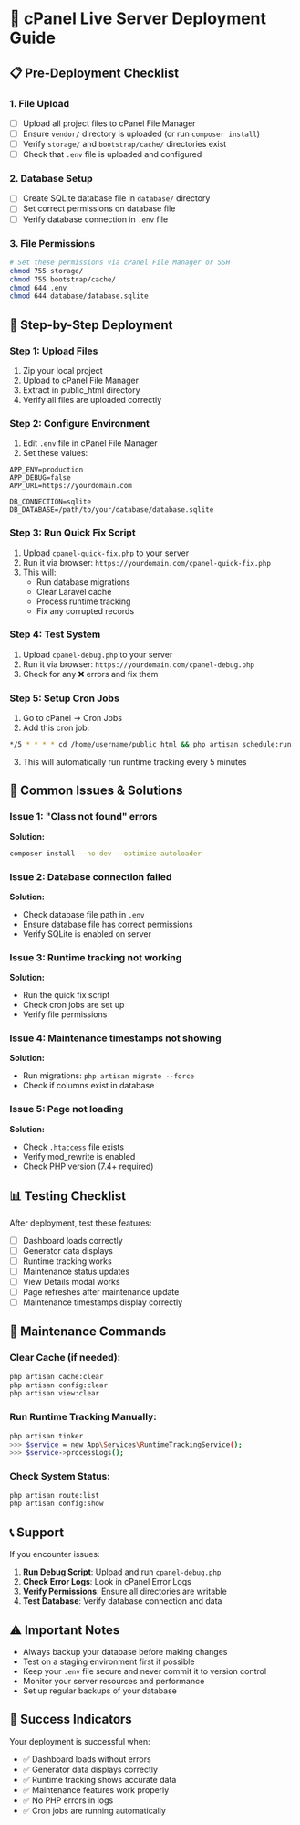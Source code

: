 # 🚀 cPanel Live Server Deployment Guide

## 📋 Pre-Deployment Checklist

### 1. **File Upload**
- [ ] Upload all project files to cPanel File Manager
- [ ] Ensure `vendor/` directory is uploaded (or run `composer install`)
- [ ] Verify `storage/` and `bootstrap/cache/` directories exist
- [ ] Check that `.env` file is uploaded and configured

### 2. **Database Setup**
- [ ] Create SQLite database file in `database/` directory
- [ ] Set correct permissions on database file
- [ ] Verify database connection in `.env` file

### 3. **File Permissions**
```bash
# Set these permissions via cPanel File Manager or SSH
chmod 755 storage/
chmod 755 bootstrap/cache/
chmod 644 .env
chmod 644 database/database.sqlite
```

## 🔧 Step-by-Step Deployment

### Step 1: Upload Files
1. Zip your local project
2. Upload to cPanel File Manager
3. Extract in public_html directory
4. Verify all files are uploaded correctly

### Step 2: Configure Environment
1. Edit `.env` file in cPanel File Manager
2. Set these values:
```env
APP_ENV=production
APP_DEBUG=false
APP_URL=https://yourdomain.com

DB_CONNECTION=sqlite
DB_DATABASE=/path/to/your/database/database.sqlite
```

### Step 3: Run Quick Fix Script
1. Upload `cpanel-quick-fix.php` to your server
2. Run it via browser: `https://yourdomain.com/cpanel-quick-fix.php`
3. This will:
   - Run database migrations
   - Clear Laravel cache
   - Process runtime tracking
   - Fix any corrupted records

### Step 4: Test System
1. Upload `cpanel-debug.php` to your server
2. Run it via browser: `https://yourdomain.com/cpanel-debug.php`
3. Check for any ❌ errors and fix them

### Step 5: Setup Cron Jobs
1. Go to cPanel → Cron Jobs
2. Add this cron job:
```bash
*/5 * * * * cd /home/username/public_html && php artisan schedule:run
```
3. This will automatically run runtime tracking every 5 minutes

## 🐛 Common Issues & Solutions

### Issue 1: "Class not found" errors
**Solution:**
```bash
composer install --no-dev --optimize-autoloader
```

### Issue 2: Database connection failed
**Solution:**
- Check database file path in `.env`
- Ensure database file has correct permissions
- Verify SQLite is enabled on server

### Issue 3: Runtime tracking not working
**Solution:**
- Run the quick fix script
- Check cron jobs are set up
- Verify file permissions

### Issue 4: Maintenance timestamps not showing
**Solution:**
- Run migrations: `php artisan migrate --force`
- Check if columns exist in database

### Issue 5: Page not loading
**Solution:**
- Check `.htaccess` file exists
- Verify mod_rewrite is enabled
- Check PHP version (7.4+ required)

## 📊 Testing Checklist

After deployment, test these features:

- [ ] Dashboard loads correctly
- [ ] Generator data displays
- [ ] Runtime tracking works
- [ ] Maintenance status updates
- [ ] View Details modal works
- [ ] Page refreshes after maintenance update
- [ ] Maintenance timestamps display correctly

## 🔄 Maintenance Commands

### Clear Cache (if needed):
```bash
php artisan cache:clear
php artisan config:clear
php artisan view:clear
```

### Run Runtime Tracking Manually:
```bash
php artisan tinker
>>> $service = new App\Services\RuntimeTrackingService();
>>> $service->processLogs();
```

### Check System Status:
```bash
php artisan route:list
php artisan config:show
```

## 📞 Support

If you encounter issues:

1. **Run Debug Script**: Upload and run `cpanel-debug.php`
2. **Check Error Logs**: Look in cPanel Error Logs
3. **Verify Permissions**: Ensure all directories are writable
4. **Test Database**: Verify database connection and data

## ⚠️ Important Notes

- Always backup your database before making changes
- Test on a staging environment first if possible
- Keep your `.env` file secure and never commit it to version control
- Monitor your server resources and performance
- Set up regular backups of your database

## 🎯 Success Indicators

Your deployment is successful when:
- ✅ Dashboard loads without errors
- ✅ Generator data displays correctly
- ✅ Runtime tracking shows accurate data
- ✅ Maintenance features work properly
- ✅ No PHP errors in logs
- ✅ Cron jobs are running automatically
